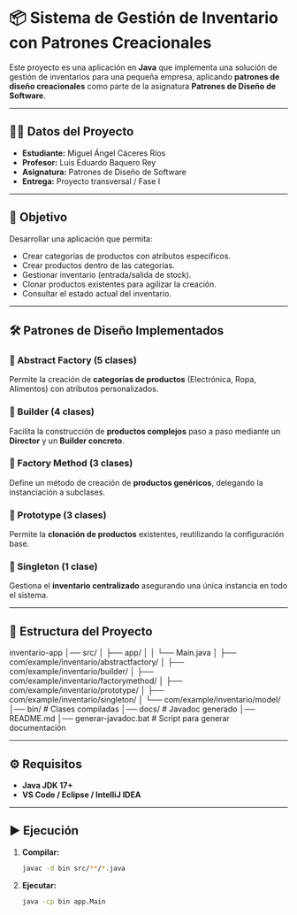 
# 📦 Sistema de Gestión de Inventario con Patrones Creacionales

Este proyecto es una aplicación en **Java** que implementa una solución de gestión de inventarios para una pequeña empresa, aplicando **patrones de diseño creacionales** como parte de la asignatura **Patrones de Diseño de Software**.

---

## 👨‍🏫 Datos del Proyecto
- **Estudiante:** Miguel Ángel Cáceres Ríos  
- **Profesor:** Luis Eduardo Baquero Rey  
- **Asignatura:** Patrones de Diseño de Software  
- **Entrega:** Proyecto transversal / Fase I  

---

## 🎯 Objetivo
Desarrollar una aplicación que permita:
- Crear categorías de productos con atributos específicos.
- Crear productos dentro de las categorías.
- Gestionar inventario (entrada/salida de stock).
- Clonar productos existentes para agilizar la creación.
- Consultar el estado actual del inventario.

---

## 🛠️ Patrones de Diseño Implementados

### 🔹 Abstract Factory (5 clases)
Permite la creación de **categorías de productos** (Electrónica, Ropa, Alimentos) con atributos personalizados.

### 🔹 Builder (4 clases)
Facilita la construcción de **productos complejos** paso a paso mediante un **Director** y un **Builder concreto**.

### 🔹 Factory Method (3 clases)
Define un método de creación de **productos genéricos**, delegando la instanciación a subclases.

### 🔹 Prototype (3 clases)
Permite la **clonación de productos** existentes, reutilizando la configuración base.

### 🔹 Singleton (1 clase)
Gestiona el **inventario centralizado** asegurando una única instancia en todo el sistema.

---

## 📂 Estructura del Proyecto
inventario-app
│── src/
│ ├── app/
│ │ └── Main.java
│ ├── com/example/inventario/abstractfactory/
│ ├── com/example/inventario/builder/
│ ├── com/example/inventario/factorymethod/
│ ├── com/example/inventario/prototype/
│ ├── com/example/inventario/singleton/
│ └── com/example/inventario/model/
│── bin/ # Clases compiladas
│── docs/ # Javadoc generado
│── README.md
│── generar-javadoc.bat # Script para generar documentación

---

## ⚙️ Requisitos
- **Java JDK 17+**
- **VS Code / Eclipse / IntelliJ IDEA**

---

## ▶️ Ejecución

1. **Compilar:**
   ```bash
   javac -d bin src/**/*.java

   
2. **Ejecutar:**
   ```bash
   java -cp bin app.Main



   
